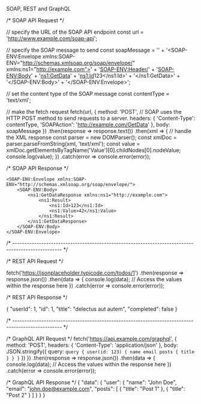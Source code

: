 SOAP, REST and GraphQL 

/* SOAP API Request */

// specify the URL of the SOAP API endpoint
const url = 'http://www.example.com/soap-api';

// specify the SOAP message to send
const soapMessage = '<?xml version="1.0" encoding="UTF-8"?>' +
    '<SOAP-ENV:Envelope xmlns:SOAP-ENV="http://schemas.xmlsoap.org/soap/envelope/" xmlns:ns1="http://example.com">' +
    '<SOAP-ENV:Header/>' +
    '<SOAP-ENV:Body>' +
    '<ns1:GetData>' +
    '<ns1:Id>123</ns1:Id>' +
    '</ns1:GetData>' +
    '</SOAP-ENV:Body>' +
    '</SOAP-ENV:Envelope>';

// set the content type of the SOAP message
const contentType = 'text/xml';

// make the fetch request
fetch(url, {
    method: 'POST', // SOAP uses the HTTP POST method to send requests to a server.
    headers: {
        'Content-Type': contentType,
        'SOAPAction': 'http://example.com/GetData'
    },
    body: soapMessage
})
    .then(response => response.text())
    .then(xml => {
        // handle the XML response
        const parser = new DOMParser();
        const xmlDoc = parser.parseFromString(xml, 'text/xml');
        const value = xmlDoc.getElementsByTagName('Value')[0].childNodes[0].nodeValue;
        console.log(value);
    })
    .catch(error => console.error(error));


/* SOAP API Response */
<? xml version = "1.0" encoding = "UTF-8" ?>
    <SOAP-ENV:Envelope xmlns:SOAP-ENV="http://schemas.xmlsoap.org/soap/envelope/">
        <SOAP-ENV:Body>
            <ns1:GetDataResponse xmlns:ns1="http://example.com">
                <ns1:Result>
                    <ns1:Id>123</ns1:Id>
                    <ns1:Value>42</ns1:Value>
                </ns1:Result>
            </ns1:GetDataResponse>
        </SOAP-ENV:Body>
    </SOAP-ENV:Envelope>

/* -------------------------------------------------------------------------------------------------- */

/* REST API Request */

fetch('https://jsonplaceholder.typicode.com/todos/1')
    .then(response => response.json())
    .then(data => {
        console.log(data);
        // Access the values within the response here
    })
    .catch(error => console.error(error));


/* REST API Response */

{
    "userId": 1,
    "id": 1,
    "title": "delectus aut autem",
    "completed": false
}

/* -------------------------------------------------------------------------------------------------- */

/* GraphQL API Request */
fetch('https://api.example.com/graphql', {
  method: 'POST',
  headers: { 'Content-Type': 'application/json' },
  body: JSON.stringify({
    query: `
      query {
        user(id: 123) {
          name
          email
          posts {
            title
          }
        }
      }
    `
  })
})
.then(response => response.json())
.then(data => {
  console.log(data);
  // Access the values within the response here
})
.catch(error => console.error(error));

/* GraphQL API Response */
{
    "data": {
      "user": {
        "name": "John Doe",
        "email": "john.doe@example.com",
        "posts": [
          { "title": "Post 1" },
          { "title": "Post 2" }
        ]
      }
    }
  }

